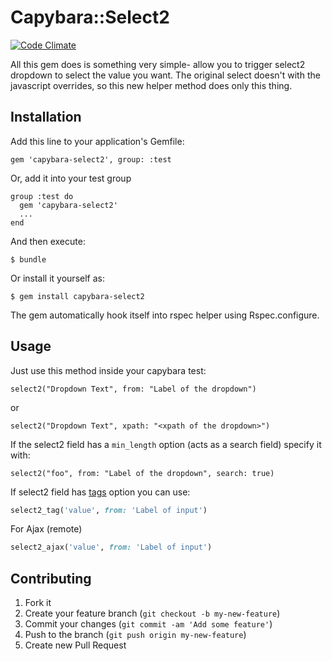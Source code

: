 # Capybara::Select2

[![Code Climate](https://codeclimate.com/github/goodwill/capybara-select2.png)](https://codeclimate.com/github/goodwill/capybara-select2)

All this gem does is something very simple- allow you to trigger select2 dropdown to select the value you want. The original select doesn't with the javascript overrides, so this new helper method does only this thing.

## Installation

Add this line to your application's Gemfile:

    gem 'capybara-select2', group: :test

Or, add it into your test group

    group :test do
      gem 'capybara-select2'
      ...
    end

And then execute:

    $ bundle

Or install it yourself as:

    $ gem install capybara-select2

The gem automatically hook itself into rspec helper using Rspec.configure.

## Usage

Just use this method inside your capybara test:

    select2("Dropdown Text", from: "Label of the dropdown")

or

    select2("Dropdown Text", xpath: "<xpath of the dropdown>")

If the select2 field has a `min_length` option (acts as a search field) specify it with:

    select2("foo", from: "Label of the dropdown", search: true)

If select2 field has [tags](http://ivaynberg.github.io/select2/#tags) option you can use:

```ruby
select2_tag('value', from: 'Label of input')
```

For Ajax (remote)
```ruby
select2_ajax('value', from: 'Label of input')
```

## Contributing

1. Fork it
2. Create your feature branch (`git checkout -b my-new-feature`)
3. Commit your changes (`git commit -am 'Add some feature'`)
4. Push to the branch (`git push origin my-new-feature`)
5. Create new Pull Request
